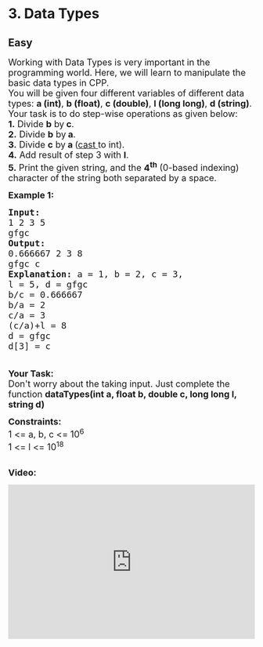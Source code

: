 # 3. Data Types
## Easy 
<div class="problem-statement">
                <p></p><p><span style="font-size:18px">Working with Data Types is very important in the programming world. Here, we will learn to manipulate the basic data types in CPP.<br>
You will be given four different variables of different data types: <strong>a (int)</strong>, <strong>b (float)</strong>, <strong>c (double)</strong>, <strong>l (long long)</strong>, <strong>d (string)</strong>. Your task is to do step-wise operations as given below:<br>
<strong>1.</strong> Divide <strong>b</strong> by<strong> c</strong>.<br>
<strong>2.</strong> Divide <strong>b</strong> by<strong> </strong><strong>a</strong>.<br>
<strong>3.</strong> Divide <strong>c</strong> by<strong> </strong><strong>a </strong>(<a href="https://www.geeksforgeeks.org/type-conversion-c/" target="_blank">cast </a>to int).<br>
<strong>4.</strong> Add result of step 3 with <strong>l</strong>.<br>
<strong>5.</strong> Print the given string, and the <strong>4<sup>th</sup></strong> (0-based indexing) character of the string both separated by a space.</span></p>

<p><span style="font-size:18px"><strong>Example 1:</strong></span></p>

<pre><span style="font-size:18px"><strong>Input:
</strong>1 2 3 5
gfgc
<strong>Output:
</strong>0.666667 2 3 8 
gfgc c
<strong>Explanation: </strong>a = 1, b = 2, c = 3,
l = 5, d = gfgc
b/c = 0.666667
b/a = 2
c/a = 3
(c/a)+l = 8
d = gfgc
d[3] = c

</span></pre>

<p><span style="font-size:18px"><strong>Your Task: </strong><br>
Don't worry about the taking input. Just complete the function <strong>dataTypes(int a, float b, double c, long long l, string d)</strong></span></p>

<p><span style="font-size:18px"><strong>Constraints:</strong><br>
1 &lt;= a, b, c &lt;= 10<sup>6</sup><br>
1 &lt;= l &lt;= 10<sup>18</sup></span></p>

<p><br>
<span style="font-size:18px"><strong>Video:</strong></span></p>

<p><span style="font-size:18px"><iframe frameborder="0" height="315" src="https://www.youtube.com/embed/ATYsrD-jlxw" width="560" style="max-width: 100%;"></iframe></span></p>
 <p></p>
            </div>